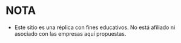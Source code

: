 
# NOTA
- Este sitio es una réplica con fines educativos. No está afiliado ni asociado con las empresas aquí propuestas.
